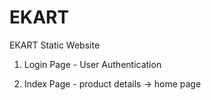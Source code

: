 # EKART
EKART Static Website

1) Login Page - User Authentication

2) Index Page - product details -> home page
